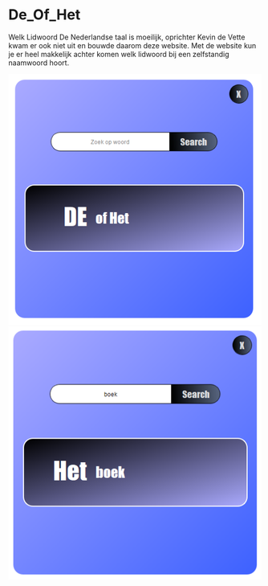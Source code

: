 # De_Of_Het
Welk Lidwoord
De Nederlandse taal is moeilijk, oprichter Kevin de Vette kwam er ook niet uit en bouwde daarom deze website. Met de website kun je er heel makkelijk achter komen welk lidwoord bij een zelfstandig naamwoord hoort.


![Capa](https://github.com/AdilYunus/De_Of_Het/blob/main/img/1.png?raw=true)
![Capa](https://github.com/AdilYunus/De_Of_Het/blob/main/img/2.png?raw=true)

